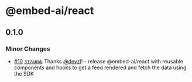 # @embed-ai/react

## 0.1.0

### Minor Changes

- [#10](https://github.com/ZKAI-Network/embed-sdk/pull/10) [`337a6bb`](https://github.com/ZKAI-Network/embed-sdk/commit/337a6bb0a60bfa2a0ef7d4aea1838c0be4dcfb0b) Thanks [@devzl](https://github.com/devzl)! - release @embed-ai/react with reusable components and hooks to get a feed rendered and fetch the data using the SDK
